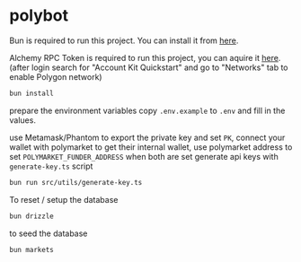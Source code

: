 # polybot

Bun is required to run this project. You can install it from [here](https://bun.sh/).

Alchemy RPC Token is required to run this project, you can aquire it [here](https://www.alchemy.com/). (after login search for "Account Kit Quickstart" and go to "Networks" tab to enable Polygon network)

```bash
bun install
```

prepare the environment variables copy `.env.example` to `.env` and fill in the values.

use Metamask/Phantom to export the private key and set `PK`, connect your wallet with polymarket to get their internal wallet, use polymarket address to set `POLYMARKET_FUNDER_ADDRESS`
when both are set generate api keys with `generate-key.ts` script

```bash
bun run src/utils/generate-key.ts
```

To reset / setup the database

```bash
bun drizzle
```

to seed the database

```bash
bun markets
```
